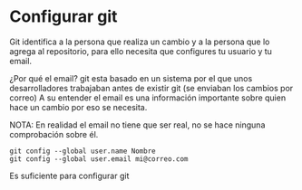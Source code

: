 # Configurar git

Git identifica a la persona que realiza un cambio y a la persona que lo agrega al repositorio, para ello necesita que configures tu usuario y tu email.

¿Por qué el email? git esta basado en un sistema por el que unos desarrolladores trabajaban antes de existir git (se enviaban los cambios por correo) A su entender el email es una información importante sobre quien hace un cambio por eso se necesita.

NOTA: En realidad el email no tiene que ser real, no se hace ninguna comprobación sobre él.

```
git config --global user.name Nombre
git config --global user.email mi@correo.com
```

Es suficiente para configurar git
